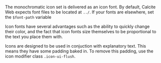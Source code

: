 The monochromatic icon set is delivered as an icon font. By default, Calcite Web expects font files to be located at `../`. If your fonts are elsewhere, set the `$font-path` variable

Icon fonts have several advantages such as the ability to quickly change their color, and the fact that icon fonts size themselves to be proportional to the text you place them with.

Icons are designed to be used in conjuction with explanatory text. This means they have some padding baked in. To remove this padding, use the icon modifier class `.icon-ui-flush`.